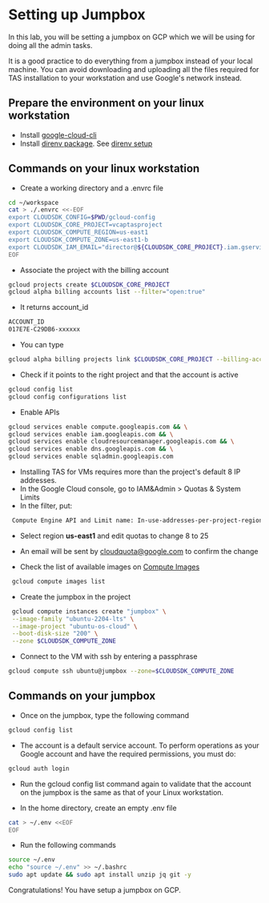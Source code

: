 # Setting up Jumpbox

In this lab, you will be setting a jumpbox on GCP which we will be using for doing all the admin tasks.

It is a good practice to do everything from a jumpbox instead of your local
machine. You can avoid downloading and uploading all the files required for
TAS installation to your workstation and use Google's network instead.

## Prepare the environment on your linux workstation

- Install [google-cloud-cli](https://www.golinuxcloud.com/install-gcloud-on-linux/)
- Install [direnv package](https://direnv.net/). See [direnv setup](https://direnv.net/docs/hook.html)

## Commands on your linux workstation

- Create a working directory and a .envrc file

```bash
cd ~/workspace
cat > ./.envrc <<-EOF
export CLOUDSDK_CONFIG=$PWD/gcloud-config
export CLOUDSDK_CORE_PROJECT=vcaptasproject
export CLOUDSDK_COMPUTE_REGION=us-east1
export CLOUDSDK_COMPUTE_ZONE=us-east1-b
export CLOUDSDK_IAM_EMAIL="director@${CLOUDSDK_CORE_PROJECT}.iam.gserviceaccount.com"
EOF
```

- Associate the project with the billing account

```bash
gcloud projects create $CLOUDSDK_CORE_PROJECT
gcloud alpha billing accounts list --filter="open:true"
```

- It returns account_id

```bash
ACCOUNT_ID
017E7E-C29DB6-xxxxxx
```

- You can type

```bash
gcloud alpha billing projects link $CLOUDSDK_CORE_PROJECT --billing-account=017E7E-C29DB6-xxxxxx
```

- Check if it points to the right project and that the account is active

```bash
gcloud config list
gcloud config configurations list
```

- Enable APIs

```bash
gcloud services enable compute.googleapis.com && \
gcloud services enable iam.googleapis.com && \
gcloud services enable cloudresourcemanager.googleapis.com && \
gcloud services enable dns.googleapis.com && \
gcloud services enable sqladmin.googleapis.com
```

- Installing TAS for VMs requires more than the project's default 8 IP addresses.
- In the Google Cloud console, go to IAM&Admin > Quotas & System Limits
- In the filter, put:

```bash
 Compute Engine API and Limit name: In-use-addresses-per-project-region
```

- Select region **us-east1** and edit quotas to change 8 to 25
- An email will be sent by <cloudquota@google.com> to confirm the change

- Check the list of available images on [Compute Images](https://cloud.google.com/compute/docs/images)

```bash
 gcloud compute images list
```

- Create the jumpbox in the project

```bash
 gcloud compute instances create "jumpbox" \
 --image-family "ubuntu-2204-lts" \
 --image-project "ubuntu-os-cloud" \
 --boot-disk-size "200" \
 --zone $CLOUDSDK_COMPUTE_ZONE
```

- Connect to the VM with ssh by entering a passphrase

```bash
gcloud compute ssh ubuntu@jumpbox --zone=$CLOUDSDK_COMPUTE_ZONE 
```

## Commands on your jumpbox

- Once on the jumpbox, type the following command

```bash
gcloud config list
```

- The account is a default service account. To perform operations as your Google account and have the required permissions, you must do:

```bash
gcloud auth login
```

- Run the gcloud config list command again to validate that the account on the jumpbox is the same as that of your Linux workstation.

- In the home directory, create an empty .env file

```bash
cat > ~/.env <<EOF
EOF
```

- Run the following commands

```bash
source ~/.env
echo "source ~/.env" >> ~/.bashrc
sudo apt update && sudo apt install unzip jq git -y
```

Congratulations! You have setup a jumpbox on GCP.
